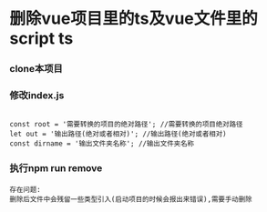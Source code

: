 # 删除vue项目里的ts及vue文件里的script ts

### clone本项目
### 修改index.js 
```angular2html

const root = '需要转换的项目的绝对路径'; //需要转换的项目绝对路径
let out = '输出路径(绝对或者相对)'; //输出路径(绝对或者相对)
const dirname = '输出文件夹名称'; //输出文件夹名称
```

### 执行npm run remove


```
存在问题:
删除后文件中会残留一些类型引入(启动项目的时候会报出来错误),需要手动删除
```
